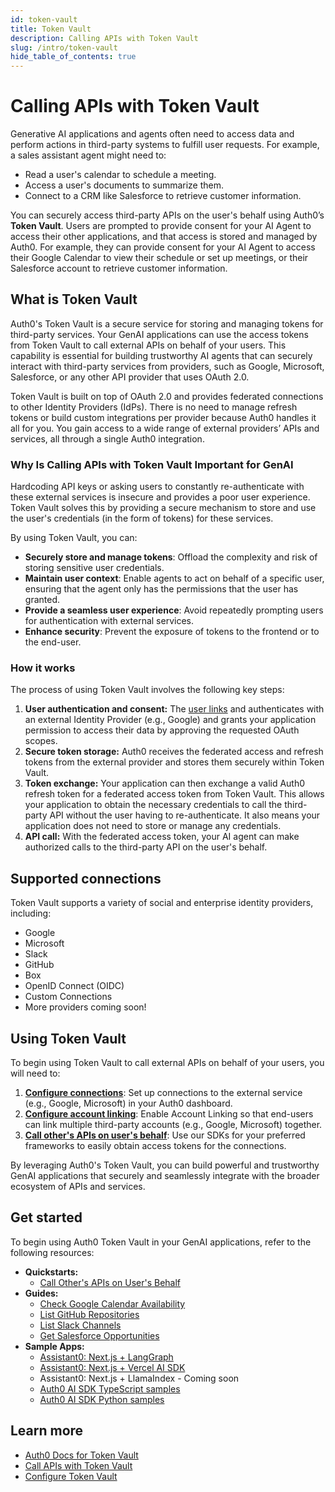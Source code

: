 ```yaml
---
id: token-vault
title: Token Vault
description: Calling APIs with Token Vault
slug: /intro/token-vault
hide_table_of_contents: true
---
```


# Calling APIs with Token Vault

Generative AI applications and agents often need to access data and perform actions in third-party systems to fulfill user requests. For example, a sales assistant agent might need to:

- Read a user's calendar to schedule a meeting.
- Access a user's documents to summarize them.
- Connect to a CRM like Salesforce to retrieve customer information.

You can securely access third-party APIs on the user's behalf using Auth0’s **Token Vault**. Users are prompted to provide consent for your AI Agent to access their other applications, and that access is stored and managed by Auth0. For example, they can provide consent for your AI Agent to access their Google Calendar to view their schedule or set up meetings, or their Salesforce account to retrieve customer information.

## What is Token Vault

Auth0's Token Vault is a secure service for storing and managing tokens for third-party services. Your GenAI applications can use the access tokens from Token Vault to call external APIs on behalf of your users. This capability is essential for building trustworthy AI agents that can securely interact with third-party services from providers, such as Google, Microsoft, Salesforce, or any other API provider that uses OAuth 2.0.

Token Vault is built on top of OAuth 2.0 and provides federated connections to other Identity Providers (IdPs). There is no need to manage refresh tokens or build custom integrations per provider because Auth0 handles it all for you. You gain access to a wide range of external providers’ APIs and services, all through a single Auth0 integration.

### Why Is Calling APIs with Token Vault Important for GenAI

Hardcoding API keys or asking users to constantly re-authenticate with these external services is insecure and provides a poor user experience. Token Vault solves this by providing a secure mechanism to store and use the user's credentials (in the form of tokens) for these services.

By using Token Vault, you can:

- **Securely store and manage tokens**: Offload the complexity and risk of storing sensitive user credentials.
- **Maintain user context**: Enable agents to act on behalf of a specific user, ensuring that the agent only has the permissions that the user has granted.
- **Provide a seamless user experience**: Avoid repeatedly prompting users for authentication with external services.
- **Enhance security**: Prevent the exposure of tokens to the frontend or to the end-user.

### How it works

The process of using Token Vault involves the following key steps:

<!-- *![Token vault flow diagram][image4]* -->

1. **User authentication and consent:** The [user links](./account-linking) and authenticates with an external Identity Provider (e.g., Google) and grants your application permission to access their data by approving the requested OAuth scopes.
2. **Secure token storage:** Auth0 receives the federated access and refresh tokens from the external provider and stores them securely within Token Vault.
3. **Token exchange:** Your application can then exchange a valid Auth0 refresh token for a federated access token from Token Vault. This allows your application to obtain the necessary credentials to call the third-party API without the user having to re-authenticate. It also means your application does not need to store or manage any credentials.
4. **API call:** With the federated access token, your AI agent can make authorized calls to the third-party API on the user's behalf.

## Supported connections

Token Vault supports a variety of social and enterprise identity providers, including:

- Google
- Microsoft
- Slack
- GitHub
- Box
- OpenID Connect (OIDC)
- Custom Connections
- More providers coming soon\!

## Using Token Vault

To begin using Token Vault to call external APIs on behalf of your users, you will need to:

1. **[Configure connections](./connections)**: Set up connections to the external service (e.g., Google, Microsoft) in your Auth0 dashboard.
2. **[Configure account linking](./account-linking)**: Enable Account Linking so that end-users can link multiple third-party accounts (e.g., Google, Microsoft) together.
3. **[Call other's APIs on user's behalf](./call-others-apis-on-users-behalf)**: Use our SDKs for your preferred frameworks to easily obtain access tokens for the connections.

By leveraging Auth0's Token Vault, you can build powerful and trustworthy GenAI applications that securely and seamlessly integrate with the broader ecosystem of APIs and services.

## Get started

To begin using Auth0 Token Vault in your GenAI applications, refer to the following resources:

- **Quickstarts:**
  - [Call Other's APIs on User's Behalf](../call-others-apis-on-users-behalf)
- **Guides:**
  - [Check Google Calendar Availability](../check-google-calendar-availability)
  - [List GitHub Repositories](../list-github-repositories)
  - [List Slack Channels](../list-slack-channels)
  - [Get Salesforce Opportunities](../get-salesforce-opportunities)
- **Sample Apps:**
  - [Assistant0: Next.js + LangGraph](https://github.com/auth0-samples/auth0-assistant0)
  - [Assistant0: Next.js + Vercel AI SDK](https://github.com/auth0-samples/auth0-assistant0/tree/vercel-ai)
  - Assistant0: Next.js + LlamaIndex - Coming soon
  - [Auth0 AI SDK TypeScript samples](https://github.com/auth0-lab/auth0-ai-js/tree/main/examples/calling-apis)
  - [Auth0 AI SDK Python samples](https://github.com/auth0-lab/auth0-ai-python/tree/main/examples/calling-apis)

## Learn more

- [Auth0 Docs for Token Vault](https://auth0.com/docs/secure/tokens/token-vault)
- [Call APIs with Token Vault](https://auth0.com/docs/secure/tokens/token-vault/call-apis-with-token-vault)
- [Configure Token Vault](https://auth0.com/docs/secure/tokens/token-vault/configure-token-vault)
